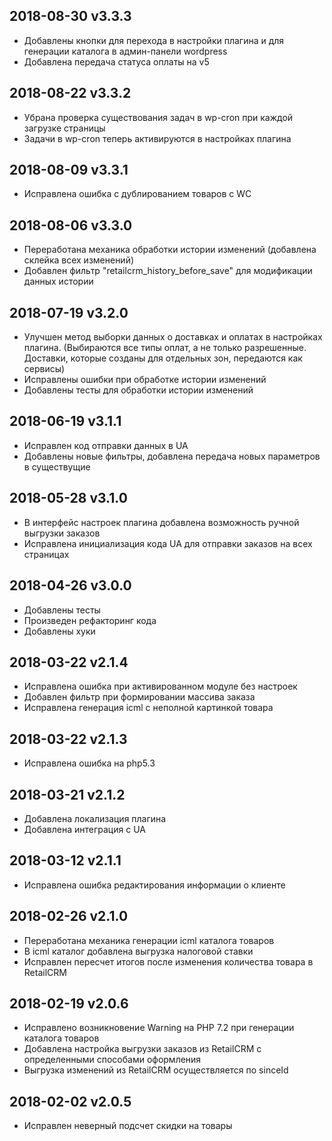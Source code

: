## 2018-08-30 v3.3.3
* Добавлены кнопки для перехода в настройки плагина и для генерации каталога в админ-панели wordpress
* Добавлена передача статуса оплаты на v5

## 2018-08-22 v3.3.2
* Убрана проверка существования задач в wp-cron при каждой загрузке страницы
* Задачи в wp-cron теперь активируются в настройках плагина

## 2018-08-09 v3.3.1
* Исправлена ошибка с дублированием товаров с WC

## 2018-08-06 v3.3.0
* Переработана механика обработки истории изменений (добавлена склейка всех изменений)
* Добавлен фильтр "retailcrm_history_before_save" для модификации данных истории

## 2018-07-19 v3.2.0
* Улучшен метод выборки данных о доставках и оплатах в настройках плагина. (Выбираются все типы оплат, а не только разрешенные. Доставки, которые созданы для отдельных зон, передаются как сервисы)
* Исправлены ошибки при обработке истории изменений
* Добавлены тесты для обработки истории изменений

## 2018-06-19 v3.1.1
* Исправлен код отправки данных в UA
* Добавлены новые фильтры, добавлена передача новых параметров в существущие

## 2018-05-28 v3.1.0
* В интерфейс настроек плагина добавлена возможность ручной выгрузки заказов
* Исправлена инициализация кода UA для отправки заказов на всех страницах

## 2018-04-26 v3.0.0
* Добавлены тесты
* Произведен рефакторинг кода
* Добавлены хуки

## 2018-03-22 v2.1.4
* Исправлена ошибка при активированном модуле без настроек
* Добавлен фильтр при формировании массива заказа
* Исправлена генерация icml с неполной картинкой товара

## 2018-03-22 v2.1.3
* Исправлена ошибка на php5.3

## 2018-03-21 v2.1.2
* Добавлена локализация плагина
* Добавлена интеграция с UA

## 2018-03-12 v2.1.1
* Исправлена ошибка редактирования информации о клиенте

## 2018-02-26 v2.1.0
* Переработана механика генерации icml каталога товаров
* В icml каталог добавлена выгрузка налоговой ставки
* Исправлен пересчет итогов после изменения количества товара в RetailCRM

## 2018-02-19 v2.0.6
* Исправлено возникновение Warning на PHP 7.2 при генерации каталога товаров
* Добавлена настройка выгрузки заказов из RetailCRM с определенными способами оформления
* Выгрузка изменений из RetailCRM осуществляется по sinceId

## 2018-02-02 v2.0.5
* Исправлен неверный подсчет скидки на товары